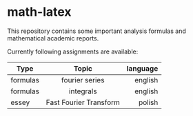 # math-latex
This repository contains some important analysis formulas and mathematical academic reports.

Currently following assignments are available:

|    Type     | Topic           | language  |
| ------------- |:-------------:| -----:|
| formulas      | fourier series | english |
| formulas     | integrals |   english |
| essey | Fast Fourier Transform      |   polish |
